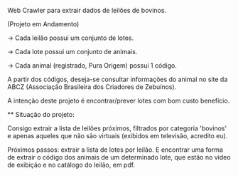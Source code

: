 Web Crawler para extrair dados de leilões de bovinos.

(Projeto em Andamento)

-> Cada leilão possui um conjunto de lotes.

-> Cada lote possui um conjunto de animais.

-> Cada animal (registrado, Pura Origem) possui 1 código.

A partir dos códigos, deseja-se consultar informações do animal no site da 
ABCZ (Associação Brasileira dos Criadores de Zebuínos).

A intenção deste projeto é encontrar/prever lotes com bom custo benefício. 

** Situação do projeto: 

Consigo extrair a lista de leilões próximos, filtrados por categoria 'bovinos'
e apenas aqueles que não são virtuais (exibidos em televisão, acredito eu). 

Próximos passos: extrair a lista de lotes por leilão. E encontrar uma forma de
extrair o código dos animais de um determinado lote, que estão no video de 
exibição e no catálogo do leilão, em pdf.